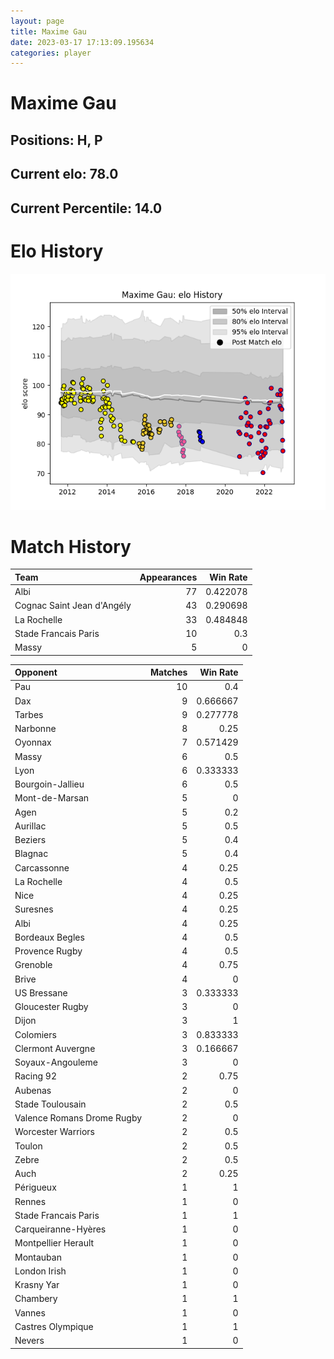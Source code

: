 ```yaml
---  
layout: page  
title: Maxime Gau  
date: 2023-03-17 17:13:09.195634  
categories: player  
---
```

# Maxime Gau

## Positions: H, P

## Current elo: 78.0

## Current Percentile: 14.0

# Elo History


![elo history](history_MaximeGau.png)
# Match History


| Team                       |   Appearances |   Win Rate |
|:---------------------------|--------------:|-----------:|
| Albi                       |            77 |   0.422078 |
| Cognac Saint Jean d'Angély |            43 |   0.290698 |
| La Rochelle                |            33 |   0.484848 |
| Stade Francais Paris       |            10 |   0.3      |
| Massy                      |             5 |   0        |

| Opponent                   |   Matches |   Win Rate |
|:---------------------------|----------:|-----------:|
| Pau                        |        10 |   0.4      |
| Dax                        |         9 |   0.666667 |
| Tarbes                     |         9 |   0.277778 |
| Narbonne                   |         8 |   0.25     |
| Oyonnax                    |         7 |   0.571429 |
| Massy                      |         6 |   0.5      |
| Lyon                       |         6 |   0.333333 |
| Bourgoin-Jallieu           |         6 |   0.5      |
| Mont-de-Marsan             |         5 |   0        |
| Agen                       |         5 |   0.2      |
| Aurillac                   |         5 |   0.5      |
| Beziers                    |         5 |   0.4      |
| Blagnac                    |         5 |   0.4      |
| Carcassonne                |         4 |   0.25     |
| La Rochelle                |         4 |   0.5      |
| Nice                       |         4 |   0.25     |
| Suresnes                   |         4 |   0.25     |
| Albi                       |         4 |   0.25     |
| Bordeaux Begles            |         4 |   0.5      |
| Provence Rugby             |         4 |   0.5      |
| Grenoble                   |         4 |   0.75     |
| Brive                      |         4 |   0        |
| US Bressane                |         3 |   0.333333 |
| Gloucester Rugby           |         3 |   0        |
| Dijon                      |         3 |   1        |
| Colomiers                  |         3 |   0.833333 |
| Clermont Auvergne          |         3 |   0.166667 |
| Soyaux-Angouleme           |         3 |   0        |
| Racing 92                  |         2 |   0.75     |
| Aubenas                    |         2 |   0        |
| Stade Toulousain           |         2 |   0.5      |
| Valence Romans Drome Rugby |         2 |   0        |
| Worcester Warriors         |         2 |   0.5      |
| Toulon                     |         2 |   0.5      |
| Zebre                      |         2 |   0.5      |
| Auch                       |         2 |   0.25     |
| Périgueux                  |         1 |   1        |
| Rennes                     |         1 |   0        |
| Stade Francais Paris       |         1 |   1        |
| Carqueiranne-Hyères        |         1 |   0        |
| Montpellier Herault        |         1 |   0        |
| Montauban                  |         1 |   0        |
| London Irish               |         1 |   0        |
| Krasny Yar                 |         1 |   0        |
| Chambery                   |         1 |   1        |
| Vannes                     |         1 |   0        |
| Castres Olympique          |         1 |   1        |
| Nevers                     |         1 |   0        |